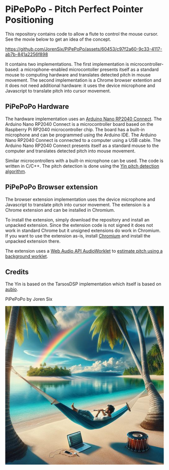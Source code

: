 # PiPePoPo - Pitch Perfect Pointer Positioning

This repository contains code to allow a flute to control the mouse cursor. See the movie below to get an idea of the concept.

https://github.com/JorenSix/PiPePoPo/assets/60453/c97f2a60-9c33-4117-ab7b-841a2256f898

It contains two implementations. The first implementation is microcontroller-based: a microphone-enabled microcontoller presents itself as a standard mouse to computing hardware and translates detected pitch in mouse movement. The second implementation is a Chrome browser extention and it does not need additional hardware: it uses the device microphone and Javascript to translate pitch into cursor movement.

## PiPePoPo Hardware

The hardware implementation uses an [Arduino Nano RP2040 Connect](https://docs.arduino.cc/hardware/nano-rp2040-connect/). The Arduino Nano RP2040 Connect is a microcontroller board based on the Raspberry Pi RP2040 microcontroller chip. The board has a built-in microphone and can be programmed using the Arduino IDE. The Arduino Nano RP2040 Connect is connected to a computer using a USB cable. The Arduino Nano RP2040 Connect presents itself as a standard mouse to the computer and translates detected pitch into mouse movement.

Similar microcontrollers with a built-in microphone can be used. The code is written in C/C++. The pitch detection is done using the [Yin pitch detection algorithm](http://audition.ens.fr/adc/pdf/2002_JASA_YIN.pdf).

## PiPePoPo Browser extension

The browser extension implementation uses the device microphone and Javascript to translate pitch into cursor movement. The extension is a Chrome extension and can be installed in Chromium.

To install the extension, simply download the repository and install an unpacked extension. Since the extension code is not signed it does not work in standard Chrome but it unsigned extensions do work in Chromium. If you want to use the extension as-is, install [Chromium](https://www.chromium.org/Home/) and install the unpacked extension there.

The extension uses a [Web Audio API AudioWorklet](https://developer.mozilla.org/en-US/docs/Web/API/AudioWorklet) to [estimate pitch using a background worklet](./PiPe_PoPo_chrome_ext/pitch.detector.audioworklet.js).

## Credits

The Yin is based on the TarsosDSP implementation which itself is based on [aubio](https://aubio.org/).

PiPePoPo by Joren Six

![Using PiPePoPo](./media/PiPe-PoPo-in-action.jpg)
